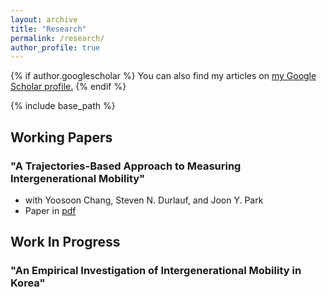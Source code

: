 ```yaml
---
layout: archive
title: "Research"
permalink: /research/
author_profile: true
---
```


{% if author.googlescholar %}
  You can also find my articles on <u><a href="{{author.googlescholar}}">my Google Scholar profile</a>.</u>
{% endif %}

{% include base_path %}

Working Papers
-----
### "A Trajectories-Based Approach to Measuring Intergenerational Mobility" 
* with Yoosoon Chang, Steven N. Durlauf, and Joon Y. Park
* Paper in [pdf](https://econ-seunghee.github.io/trajectorymobility.pdf)

Work In Progress
-----

### "An Empirical Investigation of Intergenerational Mobility in Korea" 


